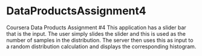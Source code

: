 # DataProductsAssignment4
Coursera Data Products Assignment #4
This application has a slider bar that is the input.
The user simply slides the slider and this is used
as the number of samples in the distribution. The
server then uses this as input to a random distribution
calculation and displays the corresponding histogram.
